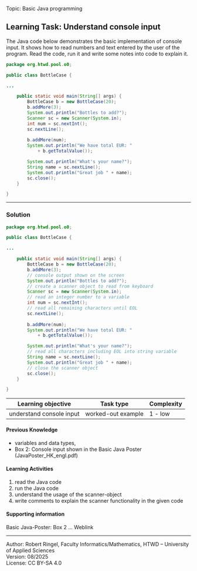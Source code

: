 Topic: Basic Java programming

## Learning Task: Understand console input

The Java code below demonstrates the basic implementation of console input. It shows how to read numbers and text entered by the user of the program. Read the code, run it and write some notes into code to explain it.

``` java
package org.htwd.pool.o0;

public class BottleCase {

...

    public static void main(String[] args) {
        BottleCase b = new BottleCase(20);
        b.addMore(3);
        System.out.println("Bottles to add?");
        Scanner sc = new Scanner(System.in);
        int num = sc.nextInt();
        sc.nextLine();
        
        b.addMore(num);
        System.out.println("We have total EUR: " 
            + b.getTotalValue());

        System.out.println("What's your name?");
        String name = sc.nextLine();
        System.out.println("Great job " + name);
        sc.close();
    }

}
```

---------------------------------------

### Solution

``` java
package org.htwd.pool.o0;

public class BottleCase {

...

    public static void main(String[] args) {
        BottleCase b = new BottleCase(20);
        b.addMore(3);
        // console output shown on the screen
        System.out.println("Bottles to add?");  
        // create a scanner object to read from keyboard
        Scanner sc = new Scanner(System.in);
        // read an integer number to a variable
        int num = sc.nextInt();
        // read all remaining characters until EOL
        sc.nextLine();
        
        b.addMore(num);
        System.out.println("We have total EUR: " 
            + b.getTotalValue());

        System.out.println("What's your name?");
        // read all characters including EOL into string variable
        String name = sc.nextLine();            
        System.out.println("Great job " + name);
        // close the scanner object
        sc.close();
    }

}
```

| **Learning objective**                           | **Task type**   | **Complexity** |
| ------------------------------------------------ | --------------- | -------------- |
| understand console input                         | worked-out example | 1 - low     |  

#### Previous Knowledge

- variables and data types,  
- Box 2: Console input shown in the Basic Java Poster (JavaPoster_HK_engl.pdf)  

#### Learning Activities

1) read the Java code
2) run the Java code
2) understand the usage of the scanner-object
3) write comments to explain the scanner functionality in the given code

#### Supporting information

Basic Java-Poster: Box 2 ... Weblink

---------------------------------------
Author: Robert Ringel, Faculty Informatics/Mathematics, HTWD – University of Applied Sciences  
Version: 08/2025            
License: CC BY-SA 4.0
